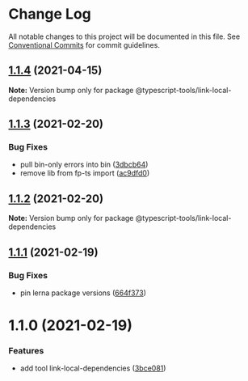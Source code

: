 # Change Log

All notable changes to this project will be documented in this file.
See [Conventional Commits](https://conventionalcommits.org) for commit guidelines.

## [1.1.4](https://github.com/typescript-tools/typescript-tools/compare/@typescript-tools/link-local-dependencies@1.1.3...@typescript-tools/link-local-dependencies@1.1.4) (2021-04-15)

**Note:** Version bump only for package @typescript-tools/link-local-dependencies





## [1.1.3](https://github.com/typescript-tools/typescript-tools/compare/@typescript-tools/link-local-dependencies@1.1.2...@typescript-tools/link-local-dependencies@1.1.3) (2021-02-20)


### Bug Fixes

* pull bin-only errors into bin ([3dbcb64](https://github.com/typescript-tools/typescript-tools/commit/3dbcb64ba2c4d0e806fdaeef66fe6321fe1fc04c))
* remove lib from fp-ts import ([ac9dfd0](https://github.com/typescript-tools/typescript-tools/commit/ac9dfd09999ca932f11f47ec2e9901b145a2f807))





## [1.1.2](https://github.com/typescript-tools/typescript-tools/compare/@typescript-tools/link-local-dependencies@1.1.1...@typescript-tools/link-local-dependencies@1.1.2) (2021-02-20)

**Note:** Version bump only for package @typescript-tools/link-local-dependencies





## [1.1.1](https://github.com/typescript-tools/typescript-tools/compare/@typescript-tools/link-local-dependencies@1.1.0...@typescript-tools/link-local-dependencies@1.1.1) (2021-02-19)


### Bug Fixes

* pin lerna package versions ([664f373](https://github.com/typescript-tools/typescript-tools/commit/664f373e06a1d1d9735f65b5b028e413657437d9))





# 1.1.0 (2021-02-19)


### Features

* add tool link-local-dependencies ([3bce081](https://github.com/typescript-tools/typescript-tools/commit/3bce081bf09141cb8fd6867eb59d4b9dc45276c0))
